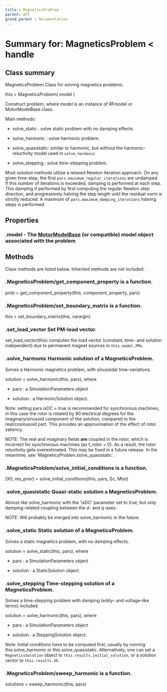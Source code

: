```yaml
---
title : MagneticsProblem
parent: API
grand_parent : Documentation
---
```

# Summary for: **MagneticsProblem**  < handle

## Class summary

MagneticsProblem Class for solving magnetics problems.

this = MagneticsProblem( model )

Construct problem, where *model*  is an instance of RFmodel or
MotorModelBase class.

Main methods:

* solve_static : solve static problem with no damping effects.

* solve_harmonic : solve harmonic problem.

* solve_quasistatic: similar to harmonic, but without the harmonic-reluctivity model used in `solve_harmonic`

* solve_stepping : solve time-stepping problem.

Most solution methods utilize a relaxed Newton iteration approach. On any given time-step, the first
`pars.maximum_regular_iterations` are undamped. If this number of iterations is exceeded, damping is performed at each step.
This damping if performed by first computing the regular Newton step direction, and progressively halving the step length
until the residual norm is strictly reduced. A maximum of `pars.maximum_damping_iterations` halving steps is performed.

## Properties

### .**model** - The [MotorModelBase](MotorModelBase.html) (or compatible) model object associated with the problem


## Methods

Class methods are listed below. Inherited methods are not included.

### .MagneticsProblem/**get_component_property** is a function.
prob = get_component_property(this, component, property, pars)

### .MagneticsProblem/**set_boundary_matrix** is a function.
this = set_boundary_matrix(this, varargin)

### .**set_load_vector** Set PM-load vector.

set_load_vector(this) computes the load vector (constant, time- and
solution independent) due to permanent magnet sources in
`this.model.PMs`.

### .**solve_harmonic** Harmonic solution of a MagneticsProblem.

Solves a Harmonic magnetics problem, with sinusoidal time-variations.

solution = solve_harmonic(this, pars), where

* pars : a SimulationParameters object

* solution : a HarmonicSolution object.

Note: setting pars.isDC = true is recommended for synchronous machines;
in this case the rotor is rotated by 90 electrical degrees for the
imaginary/sinusoid component of the solution, compared to the
real/cosinusoid part. This provides an approximation of the effect of
rotor saliency.

NOTE: The real and imaginary fields **are**  coupled in the rotor, which is
incorrect for synchronous machines (as f_rotor = 0). As a result, the rotor
reluctivity gets overestimated. This may be fixed in a future release. In
the meantime, see ´MagneticsProblen.solve_quasistatic´.

### .MagneticsProblem/**solve_initial_conditions** is a function.
[X0, res_prev] = solve_initial_conditions(this, pars, Sc, Mtot)

### .**solve_quasistatic** Quasi-static solution a MagneticsProblem.

Almost like solve_harmonic with the 'isDC' parameter set to true; but
only damping-related coupling between the d- and q-axes.

NOTE: Will probably be merged into solve_harmonic in the future.

### .**solve_static** Static solution of a MagneticsProblem.

Solves a static magnetics problem, with no damping effects.

solution = solve_static(this, pars), where

* pars : a SimulationParameters object

* solution : a StaticSolution object.

### .**solve_stepping** Time-stepping solution of a MagneticsProblem.

Solves a time-stepping problem with damping (eddy- and voltage-like
terms) included.

solution = solve_harmonic(this, pars), where

* pars : a SimulationParameters object

* solution : a SteppingSolution object.

Note: Initial conditions have to be computed first, usually by running
this.solve_harmonic or this.solve_quasistatic. Alternatively, one can set
a `MagneticsSolution` object to `this.results.initial_solution`, or a
solution vector to `this.results.Xh`.

### .MagneticsProblem/**sweep_harmonic** is a function.
solutions = sweep_harmonic(this, pars)



